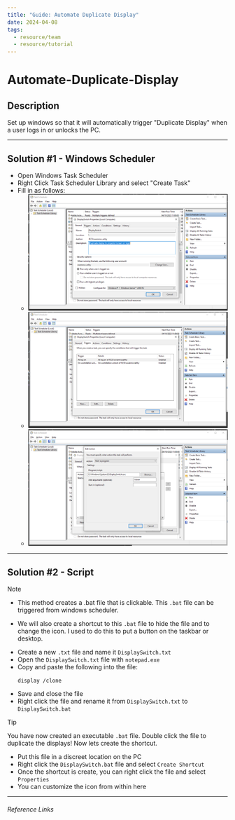 ```yaml
---
title: "Guide: Automate Duplicate Display"
date: 2024-04-08
tags:
  - resource/team
  - resource/tutorial
---
```


# Automate-Duplicate-Display

## Description

 Set up windows so that it will automatically trigger "Duplicate Display" when a user logs in or unlocks the PC.
 
---

## Solution #1 - Windows Scheduler

- Open Windows Task Scheduler
- Right Click Task Scheduler Library and select "Create Task"
- Fill in as follows:
	- ![ |400](../../04-Archive/Attachments/windows-scheduler-pic1.png)
	- ![ |400](../../04-Archive/Attachments/windows-scheduler-pic2.png)
	- ![ |400](../../04-Archive/Attachments/windows-scheduler-pic3.png)
---

## Solution #2 - Script
>[!NOTE]
>  - This method creates a .bat file that is clickable.  This `.bat` file can be triggered from windows scheduler.
>  
>  - We will also create a shortcut to this `.bat` file to hide the file and to change the icon. I used to do this to put a button on the taskbar or desktop.

- Create a new `.txt` file and name it `DisplaySwitch.txt`
- Open the `DisplaySwitch.txt` file with `notepad.exe`
- Copy and paste the following into the file:
	```
	display /clone
	```
- Save and close the file
- Right click the file and rename it from `DisplaySwitch.txt` to `DisplaySwitch.bat`

>[!TIP] 
> You have now created an executable `.bat` file. Double click the file to duplicate the displays! Now lets create the shortcut.
- Put this file in a discreet location on the PC
- Right click the `DisplaySwitch.bat` file and select `Create Shortcut`
- Once the shortcut is create, you can right click the file and select `Properties`
- You can customize the icon from within here

---
###### Reference Links
[1]: https://www.windowscentral.com/how-create-and-run-batch-file-windows-10
[2]: https://superuser.com/questions/394601/change-display-arrangement-via-batch-command-line-on-windows-7
[3]: https://www.sevenforums.com/tutorials/37625-display-switch-shortcut-create.html
[4]: https://sid-500.com/2019/02/12/windows-10-changing-the-default-projector-settings-with-displayswitch-exe-duplicate-extend/